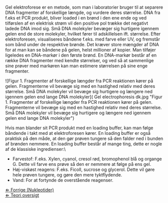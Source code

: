 Gel elektroforese er en metode, som man i laboratorier bruger til at
separere DNA fragmenter af forskellige længde, og vurdere deres
størrelse. DNA fra f.eks et PCR produkt, bliver loaded i en brønd i den
ene ende og ved tilførslen af en elektrisk strøm vil den positive pol
trække det negativt ladede DNA imod sig. Små DNA molekyler bevæger sig
hurtigere igennem gelen end de store molekyler, hvilket fører til
adskillelsen ift. størrelse. Efter elektroforesen, visualiseres båndene
f.eks. med farve eller UV, og fremstår som bånd under de respektive
brønde. Det kræver store mængder af DNA for at man kan se båndene på
gelen, helst millioner af kopier. Man tilføjer ligeledes en DNA-markør i
den første brønd. En DNA-markør består af en række DNA fragmenter med
kendte størrelser, og ved så at sammenlige sine prøver med markøren kan
man estimere størrelsen på sine enge fragmenter.

![Figur 1. Fragmenter af forskellige længder fra PCR reaktionen kører på
gelen. Fragmenterne vil bevæge sig med en hastighed relativ med deres
størrelse. Små DNA molekyler vil bevæge sig hurtigere og længere ned
igennem gelen end lange DNA
molekyler]( Gel electrophoresis dk.jpg "Figur 1. Fragmenter af forskellige længder fra PCR reaktionen kører på gelen. Fragmenterne vil bevæge sig med en hastighed relativ med deres størrelse. Små DNA molekyler vil bevæge sig hurtigere og længere ned igennem gelen end lange DNA molekyler")

Hvis man blander sit PCR produkt med en loading buffer, kan man følge
båndende i takt med at elektroforesen kører. En loading buffer er også
praktisk på den måde, at den gør prøven tungere så den falder ned i
bunden af brønden nemmere. En loading buffer består af mange ting, dette
er nogle af de klassiske ingredienser:\

-   Farvestof: F.eks. Xylen, cyanol, cresol rød, bromophenol blå og
    organge G. Dette vil farve ens prøve så den er nemmere at følge på
    ens gel.
-   Høj-viskøst reagens: F.eks. Ficoll, sucrose og glycerol. Dette vil
    gøre hele prøven tungere, og gøre den mere tyktflydende.
-   Vand: For at fortynde de overstående reagenser.

[⇐ Forrige (Nukleotider)](Nukleotider_Bio-Kemi "wikilink")\
[⇐ Teori oversigt ](Bio-Kemi "wikilink")

